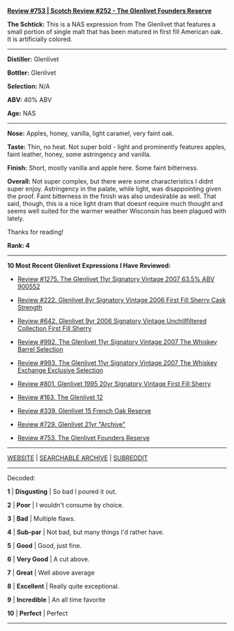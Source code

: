 
[**Review #753 | Scotch Review #252 - The Glenlivet Founders Reserve**]( https://t8ke.review/review-753-the-glenlivet-founders-reserve/)

**The Schtick:** This is a NAS expression from The Glenlivet that features a small portion of single malt that has been matured in first fill American oak. It is artificially colored. 

-----

**Distiller:** Glenlivet

**Bottler:** Glenlivet

**Selection:** N/A

**ABV:**  40% ABV

**Age:** NAS 

-----

**Nose:**   Apples, honey, vanilla, light caramel, very faint oak. 

**Taste:** Thin, no heat. Not super bold - light and prominently features apples, faint leather, honey, some astringency and vanilla.

**Finish:** Short, mostly vanilla and apple here. Some faint bitterness.

**Overall:** Not super complex, but there were some characteristics I didnt super enjoy. Astringency in the palate, while light, was disappointing given the proof. Faint bitterness in the finish was also undesirable as well. That said, though, this is a nice light dram that doesnt require much thought and seems well suited for the warmer weather Wisconsin has been plagued with lately.

Thanks for reading!

**Rank: 4**

----- 

**10 Most Recent Glenlivet Expressions I Have Reviewed:** 

- [Review #1275. The Glenlivet 11yr Signatory Vintage 2007 63.5% ABV 900552]( https://t8ke.review/review-1275-the-glenlivet-11yr-signatory-vintage-2007-63-5-abv-900552) 

- [Review #222. Glenlivet 8yr Signatory Vintage 2006 First Fill Sherry Cask Strength]( https://t8ke.review/review-222-glenlivet-8yr-2006-signatory-vintage/) 

- [Review #642. Glenlivet 9yr 2006 Signatory Vintage Unchillfiltered Collection First Fill Sherry]( https://t8ke.review/review-642-glenlivet-9yr-2006-signatory-ucf-sherry/) 

- [Review #992. The Glenlivet 11yr Signatory Vintage 2007 The Whiskey Barrel Selection]( https://t8ke.review/review-992-the-glenlivet-11yr-signatory-vintage-2007-the-whiskey-barrel-selection/) 

- [Review #993. The Glenlivet 11yr Signatory Vintage 2007 The Whiskey Exchange Exclusive Selection]( https://t8ke.review/review-993-the-glenlivet-11yr-signatory-vintage-2007-the-whiskey-exchange/) 

- [Review #801. Glenlivet 1995 20yr Signatory Vintage First Fill Sherry]( https://t8ke.review/review-801-the-glenlivet-1995-20yr-signatory-vintage/) 

- [Review #163. The Glenlivet 12]( https://t8ke.review/review-163-the-glenlivet-12yr/) 

- [Review #339. Glenlivet 15 French Oak Reserve]( https://t8ke.review/review-339-glenlivet-french-oak-reserve/) 

- [Review #729. Glenlivet 21yr "Archive"]( https://t8ke.review/review-729-the-glenlivet-21yr-archive/) 

- [Review #753. The Glenlivet Founders Reserve]( https://t8ke.review/review-753-the-glenlivet-founders-reserve/) 

-----

[WEBSITE](https://t8ke.review) | [SEARCHABLE ARCHIVE](https://t8ke.review/review-archive/) | [SUBREDDIT](https://reddit.com/r/t8kereviews)

-----

Decoded:

**1** | **Disgusting** | So bad I poured it out.

**2** | **Poor** | I wouldn't consume by choice.

**3** | **Bad** | Multiple flaws.

**4** | **Sub-par** | Not bad, but many things I'd rather have.

**5** | **Good** | Good, just fine.

**6** | **Very Good** | A cut above.

**7** | **Great** | Well above average

**8** | **Excellent** | Really quite exceptional.

**9** | **Incredible** | An all time favorite

**10** | **Perfect** | Perfect

----

